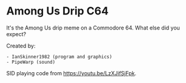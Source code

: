 # Among Us Drip C64

It's the Among Us drip meme on a Commodore 64. What else did you expect? 

Created by:

	- IanSkinner1982 (program and graphics)
	- PipeWarp (sound)

SID playing code from https://youtu.be/LzXJifSjFpk.

